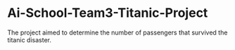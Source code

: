 # Ai-School-Team3-Titanic-Project
The project aimed to determine the number of passengers that survived the titanic disaster.
